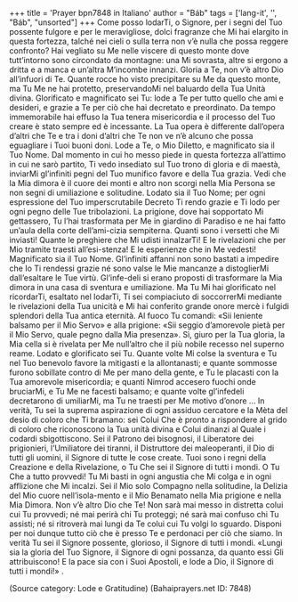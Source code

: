 +++
title = 'Prayer bpn7848 in Italiano'
author = "Báb"
tags = ['lang-it', '', "Báb", "unsorted"]
+++
Come posso lodarTi, o Signore, per i segni del Tuo possente fulgore e per le meravigliose, dolci fragranze che Mi hai elargito in questa fortezza, talché nei cieli o sulla terra non v’è nulla che possa reggere confronto? Hai vegliato su Me nelle viscere di questo monte dove tutt’intorno sono circondato da montagne: una Mi sovrasta, altre si ergono a dritta e a manca e un’altra M’incombe innanzi. Gloria a Te, non v’è altro Dio all’infuori di Te. Quante rocce ho visto precipitare su Me da questo monte, ma Tu Me ne hai protetto, preservandoMi nel baluardo della Tua Unità divina. 
Glorificato e magnificato sei Tu: lode a Te per tutto quello che ami e desideri, e grazie a Te per ciò che hai decretato e preordinato. Da tempo immemorabile hai effuso la Tua tenera misericordia e il processo del Tuo creare è stato sempre ed è incessante. La Tua opera è differente dall’opera d’altri che Te e tra i doni d’altri che Te non ve n’è alcuno che possa eguagliare i Tuoi buoni doni. 
Lode a Te, o Mio Diletto, e magnificato sia il Tuo Nome. Dal momento in cui ho messo piede in questa fortezza all’attimo in cui ne sarò partito, Ti vedo insediato sul Tuo trono di gloria e di maestà, inviarMi gl’infiniti pegni del Tuo munifico favore e della Tua grazia. Vedi che la Mia dimora è il cuore dei monti e altro non scorgi nella Mia Persona se non segni di umiliazione e solitudine.
Lodato sia il Tuo Nome; per ogni espressione del Tuo imperscrutabile Decreto Ti rendo grazie e Ti lodo per ogni pegno delle Tue tribolazioni. La prigione, dove hai sopportato Mi gettassero, Tu l’hai trasformata per Me in giardino di Paradiso e ne hai fatto un’aula della corte dell’ami-cizia sempiterna.
Quanti sono i versetti che Mi inviasti! Quante le preghiere che Mi udisti innalzarTi! E le rivelazioni che per Mio tramite traesti all’esi-stenza! E le esperienze che in Me vedesti! 
Magnificato sia il Tuo Nome. Gl’infiniti affanni non sono bastati a impedire che Io Ti rendessi grazie né sono valse le Mie mancanze a distoglierMi dall’esaltare le Tue virtù. Gl’infe-deli si erano proposti di trasformare la Mia dimora in una casa di sventura e umiliazione. Ma Tu Mi hai glorificato nel ricordarTi, esaltato nel lodarTi, Ti sei compiaciuto di soccorrerMi mediante le rivelazioni della Tua unicità e Mi hai conferito grande onore mercè i fulgidi splendori della Tua antica eternità. Al fuoco Tu comandi: «Sii leniente balsamo per il Mio Servo» e alla prigione: «Sii seggio d’amorevole pietà per il Mio Servo, quale pegno dalla Mia presenza». Sì, giuro per la Tua gloria, la Mia cella si è rivelata per Me null’altro che il più nobile recesso nel superno reame. 
Lodato e glorificato sei Tu. Quante volte Mi colse la sventura e Tu nel Tuo benevolo favore la mitigasti e la allontanasti; e quante sommosse furono sobillate contro di Me per mano della gente, e Tu le placasti con la Tua amorevole misericordia; e quanti Nimrod accesero fuochi onde bruciarMi, e Tu Me ne facesti balsamo; e quante volte gl’infedeli decretarono di umiliarMi, ma Tu ne traesti per Me motivo d’onore ...
In verità, Tu sei la suprema aspirazione di ogni assiduo cercatore e la Mèta del desio di coloro che Ti bramano: sei Colui Che è pronto a rispondere al grido di coloro che riconoscono la Tua unità divina e Colui dinanzi al Quale i codardi sbigottiscono. Sei il Patrono dei bisognosi, il Liberatore dei prigionieri, l’Umiliatore dei tiranni, il Distruttore dei maleoperanti, il Dio di tutti gli uomini, il Signore di tutte le cose create. Tuoi sono i regni della Creazione e della Rivelazione, o Tu Che sei il Signore di tutti i mondi. 
O Tu Che a tutto provvedi! Tu Mi basti in ogni angustia che Mi colga e in ogni afflizione che Mi incalzi. Sei il Mio solo Compagno nella solitudine, la Delizia del Mio cuore nell’isola-mento e il Mio Benamato nella Mia prigione e nella Mia Dimora. Non v’è altro Dio che Te! 
Non sarà mai messo in distretta colui cui Tu provvedi; né mai perirà chi Tu proteggi; né sarà mai confuso chi Tu assisti; né si ritroverà mai lungi da Te colui cui Tu volgi lo sguardo. 
Disponi per noi dunque tutto ciò che è presso Te e perdonaci per ciò che siamo. In verità Tu sei il Signore possente, glorioso, il Signore di tutti i mondi. «Lungi sia la gloria del Tuo Signore, il Signore di ogni possanza, da quanto essi Gli attribuiscono! E la pace sia con i Suoi Apostoli, e lode a Dio, il Signore di tutti i mondi!» .

(Source category: Lode e Gratitudine)
(Bahaiprayers.net ID: 7848)
